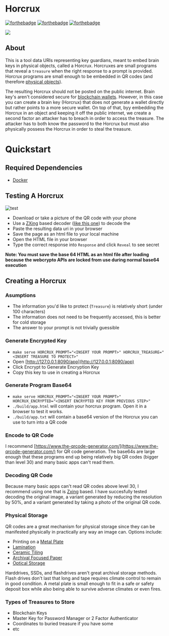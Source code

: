 # Horcrux
[![forthebadge](https://forthebadge.com/images/badges/contains-technical-debt.svg)](https://forthebadge.com)
[![forthebadge](https://forthebadge.com/images/badges/uses-badges.svg)](https://forthebadge.com)
[![forthebadge](https://forthebadge.com/images/badges/you-didnt-ask-for-this.svg)](https://forthebadge.com)


![](https://media.giphy.com/media/LLxwPAjfpLak8/giphy.gif)
## About
This is a tool data URIs representing key guardians, meant to embed brain keys in physical objects, called a Horcrux. Horcruxes are small programs that reveal a `treasure` when the right response to a prompt is provided. Horcrux programs are small enough to be embedded in QR codes (and therefore [physical objects](https://qalo.com/collections/qr-dog-id-tags)). 

The resulting Horcrux should not be posted on the public internet. Brain key's aren't considered secure for [blockchain wallets](https://en.bitcoin.it/wiki/Brainwallet). However, in this case you can create a brain key (Horcrux) that does not generate a wallet directly but rather points to a more secure wallet. On top of that, byy embedding the Horcrux in an object and keeping it off the public internet, we create a second factor an attacker has to breach in order to access the treasure. The attacker has to both know the password to the Horcrux but must also physically possess the Horcrux in order to steal the treasure.

# Quickstart

## Required Dependencies

- [Docker](https://docs.docker.com/get-docker/)


## Testing A Horcrux 

![test](https://i.ibb.co/RzgwVyg/horcrux-example-big.png)

- Download or take a picture of the QR code with your phone
- Use a [ZXing](https://zxing.org/w/decode.jspx) based decoder ([like this one](https://online-barcode-reader.inliteresearch.com/)) to decode the 
- Paste the resulting data uri in your browser 
- Save the page as an html file to your local machine
- Open the HTML file in your browser
- Type the correct response into `Response` and click `Reveal` to see secret

**Note: You must save the base 64 HTML as an html file after loading because the webcrypto APIs are locked from use during normal base64 execution**

## Creating a Horcrux

### Asumptions

- The information you'd like to protect (`Treasure`) is relatively short (under 100 characters)
- The information does not need to be frequently accessed, this is better for cold storage
- The answer to your prompt is not trivially guessible 

### Generate Encrypted Key

- `make serve HORCRUX_PROMPT="<INSERT YOUR PROMPT>" HORCRUX_TREASURE="<INSERT TREASURE TO PROTECT>"`
- Open [http://127.0.0.1:8090/app](http://127.0.0.1:8090/app)
- Click Encrypt to Generate Encryption Key
- Copy this key to use in creating a Horcrux

### Generate Program Base64

- `make serve HORCRUX_PROMPT="<INSERT YOUR PROMPT>" HORCRUX_ENCRYPTED="<INSERT ENCRYPTED KEY FROM PREVIOUS STEP>"`
- `./build/app.html` will contain your horcrux program. Open it in a browser to test it works.
- `./build/app.txt` will contain a base64 version of the Horcrux you can use to turn into a QR code

### Encode to QR Code
I recommend [https://www.the-qrcode-generator.com/](https://www.the-qrcode-generator.com/) for QR code generation. The base64s are large enough that these programs end up being relatively big QR codes (bigger than level 30) and many basic apps can't read them.

### Decoding QR Code

Because many basic apps can't read QR codes above level 30, I recommend using one that is [Zxing](https://zxing.org/w/decode.jspx) based. I have succesfully tested decoding the original image, a variant generated by reducing the resolution by 50%, and a variant generated by taking a photo of the original QR code. 

### Physical Storage

QR codes are a great mechanism for physical storage since they can be manifested physically in practically any way an image can. Options include:

- Printing on a [Metal Plate](https://bayphoto.com/)
- [Lamination](https://www.fedex.com/en-us/office/binding-laminating-finishing-services.html?cmp=KNC-10000002-0-0-0-FXO-US-US-EN-AISFXO121510430&gclid=Cj0KCQiA95aRBhCsARIsAC2xvfxyFgrJqhUobH4TRA4CIT3g1DxGe2nC575DHcMcY8M7K1ZqGhmgXh4aAjAzEALw_wcB&gclsrc=aw.ds)
- [Ceramic Tiling](https://www.zazzle.com/qr+code+tiles)
- [Archival Focused Paper](https://www.futurepkg.com/best-paper)
- [Optical Storage](https://www.amazon.com/Best-Sellers-External-CD-DVD-Drives/zgbs/pc/1292121011)

Harddrives, SSDs, and flashdrives aren't great archival storage methods. Flash drives don't last that long and tape requires climate control to remain in good condition. A metal plate is small enough to fit in a safe or safety deposit box while also being able to survive adverse climates or even fires. 

### Types of Treasures to Store

- Blockchain Keys
- Master Key for Password Manager or 2 Factor Authenticator
- Coordinates to buried treasure if you have some
- etc


